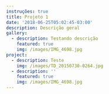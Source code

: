 ```yaml
---
instruções: true
title: Projeto 1
date: '2018-06-25T05:02:45-03:00'
description: Descrição geral
gallery:
  - description: Testando descrição
    featured: true
    img: /images/IMG_4698.jpg
project:
  - description: Teste
    img: /images/TD_20150730-0264.jpg
  - description: ''
    featured: true
    img: /images/IMG_4698.jpg
---
```


